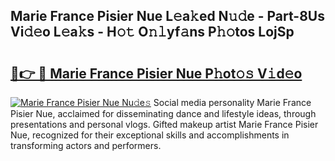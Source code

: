 ## Marie France Pisier Nue L𝚎a𝚔ed N𝚞𝚍e - Part-8Us Vi𝚍𝚎o L𝚎a𝚔s - H𝚘𝚝 O𝚗𝚕yf𝚊ns P𝚑𝚘tos LojSp

# <h2><a href="http://kf4mz73.oniu.top/?m=Marie+France+Pisier+Nue">🔗👉 🔴 Marie France Pisier Nue P𝚑ot𝚘𝚜 V𝚒d𝚎o</a></h2>

[![Marie France Pisier Nue Nu𝚍e𝚜](https://i.imgur.com/0qMVB7G.gif)](http://kf4mz73.oniu.top/?m=Marie+France+Pisier+Nue)
Social media personality Marie France Pisier Nue, acclaimed for disseminating dance and lifestyle ideas, through presentations and personal vlogs. Gifted makeup artist Marie France Pisier Nue, recognized for their exceptional skills and accomplishments in transforming actors and performers.  
